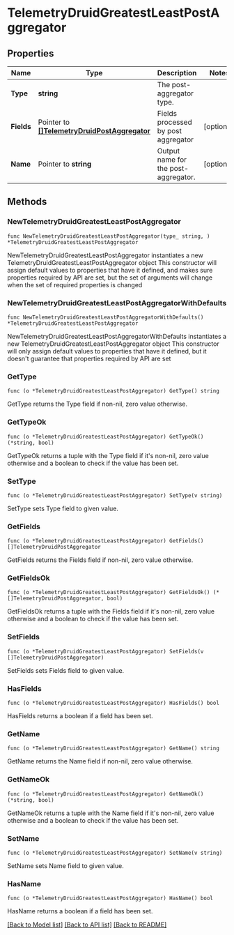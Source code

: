 # TelemetryDruidGreatestLeastPostAggregator

## Properties

Name | Type | Description | Notes
------------ | ------------- | ------------- | -------------
**Type** | **string** | The post-aggregator type. | 
**Fields** | Pointer to [**[]TelemetryDruidPostAggregator**](TelemetryDruidPostAggregator.md) | Fields processed by post aggregator | [optional] 
**Name** | Pointer to **string** | Output name for the post-aggregator. | [optional] 

## Methods

### NewTelemetryDruidGreatestLeastPostAggregator

`func NewTelemetryDruidGreatestLeastPostAggregator(type_ string, ) *TelemetryDruidGreatestLeastPostAggregator`

NewTelemetryDruidGreatestLeastPostAggregator instantiates a new TelemetryDruidGreatestLeastPostAggregator object
This constructor will assign default values to properties that have it defined,
and makes sure properties required by API are set, but the set of arguments
will change when the set of required properties is changed

### NewTelemetryDruidGreatestLeastPostAggregatorWithDefaults

`func NewTelemetryDruidGreatestLeastPostAggregatorWithDefaults() *TelemetryDruidGreatestLeastPostAggregator`

NewTelemetryDruidGreatestLeastPostAggregatorWithDefaults instantiates a new TelemetryDruidGreatestLeastPostAggregator object
This constructor will only assign default values to properties that have it defined,
but it doesn't guarantee that properties required by API are set

### GetType

`func (o *TelemetryDruidGreatestLeastPostAggregator) GetType() string`

GetType returns the Type field if non-nil, zero value otherwise.

### GetTypeOk

`func (o *TelemetryDruidGreatestLeastPostAggregator) GetTypeOk() (*string, bool)`

GetTypeOk returns a tuple with the Type field if it's non-nil, zero value otherwise
and a boolean to check if the value has been set.

### SetType

`func (o *TelemetryDruidGreatestLeastPostAggregator) SetType(v string)`

SetType sets Type field to given value.


### GetFields

`func (o *TelemetryDruidGreatestLeastPostAggregator) GetFields() []TelemetryDruidPostAggregator`

GetFields returns the Fields field if non-nil, zero value otherwise.

### GetFieldsOk

`func (o *TelemetryDruidGreatestLeastPostAggregator) GetFieldsOk() (*[]TelemetryDruidPostAggregator, bool)`

GetFieldsOk returns a tuple with the Fields field if it's non-nil, zero value otherwise
and a boolean to check if the value has been set.

### SetFields

`func (o *TelemetryDruidGreatestLeastPostAggregator) SetFields(v []TelemetryDruidPostAggregator)`

SetFields sets Fields field to given value.

### HasFields

`func (o *TelemetryDruidGreatestLeastPostAggregator) HasFields() bool`

HasFields returns a boolean if a field has been set.

### GetName

`func (o *TelemetryDruidGreatestLeastPostAggregator) GetName() string`

GetName returns the Name field if non-nil, zero value otherwise.

### GetNameOk

`func (o *TelemetryDruidGreatestLeastPostAggregator) GetNameOk() (*string, bool)`

GetNameOk returns a tuple with the Name field if it's non-nil, zero value otherwise
and a boolean to check if the value has been set.

### SetName

`func (o *TelemetryDruidGreatestLeastPostAggregator) SetName(v string)`

SetName sets Name field to given value.

### HasName

`func (o *TelemetryDruidGreatestLeastPostAggregator) HasName() bool`

HasName returns a boolean if a field has been set.


[[Back to Model list]](../README.md#documentation-for-models) [[Back to API list]](../README.md#documentation-for-api-endpoints) [[Back to README]](../README.md)


